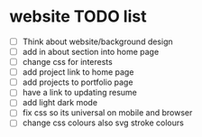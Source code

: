 # website TODO list 
- [ ] Think about website/background design
- [ ] add in about section into home page
- [ ] change css for interests 
- [ ] add project link to home page
- [ ] add projects to portfolio page
- [ ] have a link to updating resume
- [ ] add light dark mode
- [ ] fix css so its universal on mobile and browser
- [ ] change css colours also svg stroke colours
